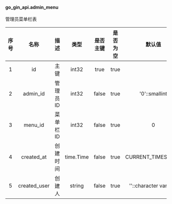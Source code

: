 #### go_gin_api.admin_menu 
管理员菜单栏表

| 序号 | 名称 | 描述 | 类型 | 是否主键 | 是否为空  | 默认值 |
| :--: | :--: | :--: | :--: | :--:  | :--: | :--: |
| 1 | id | 主键 | int32 | true | true |   |
| 2 | admin_id | 管理员ID | int32 | false | true | '0'::smallint  |
| 3 | menu_id | 菜单栏ID | int32 | false | true | 0  |
| 4 | created_at | 创建时间 | time.Time | false | true | CURRENT_TIMESTAMP  |
| 5 | created_user | 创建人 | string | false | true | ''::character varying  |
